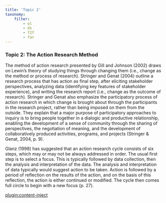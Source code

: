 ```yaml
---
title: 'Topic 2'
taxonomy:
    filter:
        - ol
        - ds
        - f2f
        - far
---
```



### Topic 2: The Action Research Method

The method of action research presented by Gill and Johnson (2002) draws on Lewin’s theory of studying things through changing them (i.e., change as the method or process of research). Stringer and Genat (2004) outline a research process that has action as final step, after eliciting stakeholder perspectives, analyzing data (identifying key features of stakeholder experience), and writing the research report (i.e., change as the outcome of research). Stringer and Genat also emphasize the participatory process of action research in which change is brought about through the participants in the research project, rather than being imposed on them from the outside. They explain that a major purpose of participatory approaches to inquiry is to bring people together in a dialogic and productive relationship, enabling the development of a sense of community through the sharing of perspectives, the negotiation of meaning, and the development of collaboratively produced activities, programs, and projects (Stringer & Genat, 2004, p. 9).

Glanz (1998) has suggested that an action research cycle consists of six steps, which may or may not be always addressed in order. The usual first step is to select a focus. This is typically followed by data collection, then the analysis and interpretation of the data. The analysis and interpretation of data typically would suggest action to be taken. Action is followed by a period of reflection on the results of the action, and on the basis of this reflection, the action is either continued or modified. The cycle then comes full circle to begin with a new focus (p. 27).

[plugin:content-inject](../_8-2)